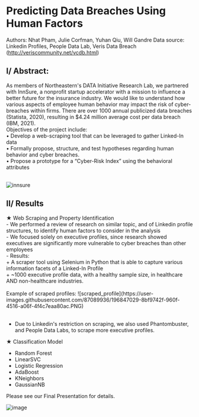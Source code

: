 # Predicting Data Breaches Using Human Factors
Authors: Nhat Pham, Julie Corfman, Yuhan Qiu, Will Gandre
Data source: Linkedin Profiles, People Data Lab, Veris Data Breach (http://veriscommunity.net/vcdb.html)

<h2>I/ Abstract: </h2>
As members of Northeastern's DATA Initiative Research Lab, we partnered with InnSure, a nonprofit startup accelerator with a mission to influence a better future for the insurance industry. We would like to understand how various aspects of employee human behavior may impact the risk of cyber-breaches within firms. There are over 1000 annual publicized data breaches (Statista, 2020), resulting in $4.24 million average cost per data breach (IBM, 2021).
<br />
Objectives of the project include:<br />
• Develop a web-scraping tool that can be leveraged to gather Linked-In data <br />
• Formally propose, structure, and test hypotheses regarding human behavior and cyber 
breaches. <br />
• Propose a prototype for a “Cyber-Risk Index” using the behavioral attributes <br />
<br />

![innsure](https://user-images.githubusercontent.com/87089936/196846695-f05afbed-f330-4b84-82d5-b85d2c399752.PNG)<br />

<h2>II/ Results</h2>
★ Web Scraping and Property Identification <br />
- We performed a review of research on similar topic, and of Linkedin profile structures, to identify human factors to consider in the analysis<br />
- We focused solely on executive profiles, since research showed executives are significantly more vulnerable to cyber breaches than other employees<br />
- Results:<br />
+ A scraper tool using Selenium in Python that is able to capture various information facets of a Linked-In Profile<br />
+ ~1000 executive profile data, with a healthy sample size, in healthcare AND non-healthcare industries. <br />
<br />
Example of scraped profiles:
![scraped_profile](https://user-images.githubusercontent.com/87089936/196847029-8bf9742f-960f-4516-a06f-4f4c7eaa80ac.PNG)<br />
<br />

+ Due to Linkedin's restriction on scraping, we also used Phantombuster, and People Data Labs, to scrape more executive profiles.



★	Classification Model <br />
- Random Forest<br />
- LinearSVC<br />
- Logistic Regression<br />
- AdaBoost <br />
- KNeighbors<br />
- GaussianNB<br />

Please see our Final Presentation for details.<br />

![image](https://user-images.githubusercontent.com/87089936/196848172-0faaf7b5-27ed-4226-b97d-0e8bec0f9165.png)

 
